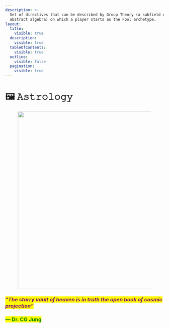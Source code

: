 ```yaml
---
description: >-
  Set of directives that can be described by Group Theory (a subfield of
  abstract algebra) on which a player starts as the Fool archetype.
layout:
  title:
    visible: true
  description:
    visible: true
  tableOfContents:
    visible: true
  outline:
    visible: false
  pagination:
    visible: true
---
```


# 🖼️ 𝙰𝚜𝚝𝚛𝚘𝚕𝚘𝚐𝚢

<figure><img src="../../../.gitbook/assets/pexels-btgl-♡-13374678.jpg" alt="" width="563"><figcaption></figcaption></figure>

### _<mark style="color:purple;">"The starry vault of heaven is in truth the open book of cosmic projection"</mark>_&#x20;

### <mark style="color:green;">— Dr. CG Jung</mark>
